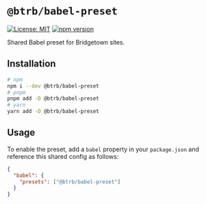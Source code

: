 # `@btrb/babel-preset`

[![License: MIT](https://img.shields.io/badge/License-MIT-green.svg)](../../LICENSE.md) [![npm version](https://badge.fury.io/js/%40btrb%2Fbabel-preset.svg)](https://badge.fury.io/js/%40btrb%2Fbabel-preset.svg)

Shared Babel preset for Bridgetown sites.

## Installation

```bash
# npm
npm i --dev @btrb/babel-preset
# pnpm
pnpm add -D @btrb/babel-preset
# yarn
yarn add -D @btrb/babel-preset
```

## Usage

To enable the preset, add a `babel` property in your `package.json` and reference this shared config as follows:

```json
{
  "babel": {
    "presets": ["@btrb/babel-preset"]
  }
}
```

